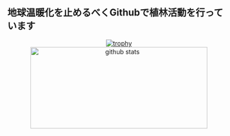 ## 地球温暖化を止めるべくGithubで植林活動を行っています

<div align="center">
  <a href="https://github.com/ryo-ma/github-profile-trophy">
    <img src="https://github-profile-trophy.vercel.app/?username=Shiryu-Toujima-1f10210346&theme=onedark&column=7" alt="trophy">
  </a>
</div>



<div align="center">
  
</div>


<div align="center">
  <img alt="github stats" height="185" src="https://github-readme-stats.vercel.app/api?username=Shiryu-Toujima-1f10210346&theme=onedark&show_icons=true" width="400">
  
</div>

<!--div>

<img src="http://github-profile-summary-cards.vercel.app/api/cards/stats?username=Shiryu-Toujima-1f10210346&theme=slateorange" width="300">
  <img src="http://github-profile-summary-cards.vercel.app/api/cards/productive-time?username=Shiryu-Toujima-1f10210346&theme=slateorange&utcOffset=8" width="300">

<div align="center">
  <img src="http://github-profile-summary-cards.vercel.app/api/cards/profile-details?username=Shiryu-Toujima-1f10210346&theme=slateorange" width="800">
</div>


[![Top Langs](https://github-readme-stats.vercel.app/api/top-langs/?username=Shiryu-Toujima-1f10210346&layout=compact&theme=onedark)](https://github.com/anuraghazra/github-readme-stats)
  
</div-->
  
